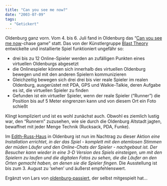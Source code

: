 ```yaml
---
title: "Can you see me now?"
date: "2003-07-09"
tags:
  - "Getickert"
---
```


Oldenburg ganz vorn. Vom 4. bis 6. Juli fand in Oldenburg das “[Can you see me now](http://www.canyouseemenow.de/ "Can you see me now?")\-chase game” statt. Das von der Künstlergruppe [Blast Theory](http://www.blasttheory.co.uk/) entwickelte und installierte Spiel funktioniert ungefähr so:

- drei bis zu 12 Online-Spieler werden an zufälligen Punkten eines virtuellen Oldenburgs abgesetzt
- die Onlinespieler können sich innerhalb des virtuellen Oldenburg bewegen und mit den anderen Spielern kommunizieren
- Gleichzeitig bewegen sich drei drei bis vier reale Spieler im realen Oldenburg, ausgerüstet mit PDA, GPS und Walkie-Talkie, deren Aufgabe es ist, die virtuellen Spieler zu finden
- Gefunden ist ein virtueller Spieler, wenn der reale Spieler (“Runner”) die Position bis auf 5 Meter eingrenzen kann und von diesem Ort ein Foto schießt

Klingt kompliziert und ist es wohl zunächst auch. Obwohl es ziemlich lustig war, den “Runnern” zuzusehen, wie sie durch die Oldenburg Altstadt jagten, bewaffnet mit jeder Menge Technik (Rucksack, PDA, Funke).

Im [Edith-Russ-Haus](http://www.oldenburg.de/edith-russ-haus/) in Oldenburg ist nun im Nachtrag zu dieser Aktion _eine Installation errichtet, in der das Spiel - komplett mit den atemlosen Stimmen der müden Läufer und den Online-Chats der Spieler - nachgebaut ist. Der Besucher kann wieder in eine 3-D Version des Spiels einsteigen, um mit den Spielern zu laufen und die digitalen Fotos zu sehen, die die Läufer an den Orten gemacht haben, an denen sie die Spieler fingen._ Die Ausstellung ist bis zum 3. August zu ‘sehen’ und äußerst empfehlenswert.

Ergänzt von Lars von [oldenburg-passiert](http://www.oldenburg-passiert.de), der selbst mitgespielt hat…
